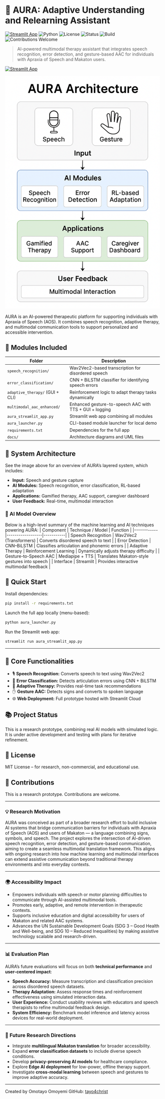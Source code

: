 # 🧠 AURA: Adaptive Understanding and Relearning Assistant

[![Streamlit App](https://static.streamlit.io/badges/streamlit_badge_black_white.svg)](https://aura-apraxia-aac-rnkcwedsqwp7nwyg9umbx7.streamlit.app/)
![Python](https://img.shields.io/badge/Python-3.10+-blue?logo=python)
![License](https://img.shields.io/badge/License-MIT-green)
![Status](https://img.shields.io/badge/Status-Research%20Prototype-orange)
![Build](https://img.shields.io/github/actions/workflow/status/tayo4christ/aura-apraxia-aac/ci.yml?label=CI)
![Contributions Welcome](https://img.shields.io/badge/Contributions-Welcome-brightgreen)

> AI-powered multimodal therapy assistant that integrates speech recognition, error detection, and gesture-based AAC for individuals with Apraxia of Speech and Makaton users.


[![Streamlit App](https://static.streamlit.io/badges/streamlit_badge_black_white.svg)](https://aura-apraxia-aac-rnkcwedsqwp7nwyg9umbx7.streamlit.app/)

![AURA Architecture](docs/architecture_diagram.png)

AURA is an AI-powered therapeutic platform for supporting individuals with Apraxia of Speech (AOS). It combines speech recognition, adaptive therapy, and multimodal communication tools to support personalized and accessible intervention.

## 🔧 Modules Included

| Folder                        | Description                                                  |
|-------------------------------|--------------------------------------------------------------|
| `speech_recognition/`         | Wav2Vec2-based transcription for disordered speech           |
| `error_classification/`       | CNN + BiLSTM classifier for identifying speech errors        |
| `adaptive_therapy/` (GUI + CLI) | Reinforcement logic to adapt therapy tasks dynamically       |
| `multimodal_aac_enhanced/`    | Enhanced gesture-to-speech AAC with TTS + GUI + logging      |
| `aura_streamlit_app.py`       | Streamlit web app combining all modules                      |
| `aura_launcher.py`            | CLI-based module launcher for local demo                     |
| `requirements.txt`            | Dependencies for the full app                                |
| `docs/`                       | Architecture diagrams and UML files                          |

## 📸 System Architecture

See the image above for an overview of AURA’s layered system, which includes:
- **Input:** Speech and gesture capture
- **AI Modules:** Speech recognition, error classification, RL-based adaptation
- **Applications:** Gamified therapy, AAC support, caregiver dashboard
- **User Feedback:** Real-time, multimodal interaction

### 🧠 AI Model Overview

Below is a high-level summary of the machine learning and AI techniques powering AURA:
| Component | Technique / Model | Function |
|------------|------------------|-----------|
| Speech Recognition | Wav2Vec2 (Transformers) | Converts disordered speech to text |
| Error Detection | CNN–BiLSTM | Classifies articulation and phonemic errors |
| Adaptive Therapy | Reinforcement Learning | Dynamically adjusts therapy difficulty |
| Gesture-to-Speech AAC | Mediapipe + TTS | Translates Makaton-style gestures into speech |
| Interface | Streamlit | Provides interactive multimodal feedback |


## 🚀 Quick Start

Install dependencies:

```bash
pip install -r requirements.txt
```

Launch the full app locally (menu-based):

```bash
python aura_launcher.py
```

Run the Streamlit web app:

```bash
streamlit run aura_streamlit_app.py
```

---

## 🧪 Core Functionalities

- 🎙 **Speech Recognition:** Converts speech to text using Wav2Vec2
- 🧠 **Error Classification:** Detects articulation errors using CNN + BiLSTM
- 🎯 **Adaptive Therapy:** Provides real-time task recommendations
- ✋ **Gesture AAC:** Detects signs and converts to spoken language
- 🌐 **Web Deployment:** Full prototype hosted with Streamlit Cloud

## 📚 Project Status

This is a research prototype, combining real AI models with simulated logic. It is under active development and testing with plans for iterative refinement.

## 🧠 License

MIT License – for research, non-commercial, and educational use.

## 🤝 Contributions

This is a research prototype. Contributions are welcome.

---

### 💡 Research Motivation
AURA was conceived as part of a broader research effort to build inclusive AI systems that bridge communication barriers for individuals with Apraxia of Speech (AOS) and users of Makaton — a language combining signs, symbols, and speech.
The project explores the intersection of AI-driven speech recognition, error detection, and gesture-based communication, aiming to create a seamless multimodal translation framework.
This aligns with ongoing research into how machine learning and multimodal interfaces can extend assistive communication beyond traditional therapy environments and into everyday contexts.

---

### 🌍 Accessibility Impact

- Empowers individuals with speech or motor planning difficulties to communicate through AI-assisted multimodal tools.
- Promotes early, adaptive, and remote intervention in therapeutic contexts.
- Supports inclusive education and digital accessibility for users of Makaton and related AAC systems.
- Advances the UN Sustainable Development Goals (SDG 3 – Good Health and Well-being, and SDG 10 – Reduced Inequalities) by making assistive technology scalable and research-driven.

---

### 📊 Evaluation Plan
AURA’s future evaluations will focus on both **technical performance** and **user-centered impact**:
- **Speech Accuracy:** Measure transcription and classification precision across disordered speech datasets.
- **Therapy Adaptation:** Assess response times and reinforcement effectiveness using simulated interaction data.
- **User Experience:** Conduct usability reviews with educators and speech therapists to refine multimodal feedback design.
- **System Efficiency:** Benchmark model inference and latency across devices for real-world deployment.

---

### 🔭 Future Research Directions
- Integrate **multilingual Makaton translation** for broader accessibility.
- Expand **error classification datasets** to include diverse speech conditions.
- Develop **privacy-preserving AI models** for healthcare compliance.
- Explore **Edge AI deployment** for low-power, offline therapy support.
- Investigate **cross-modal learning** between speech and gestures to improve adaptive accuracy.

---

Created by Omotayo Omoyemi
GitHub: [tayo4christ](https://github.com/tayo4christ)
